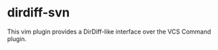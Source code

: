 dirdiff-svn
===========

This vim plugin provides a DirDiff-like interface over the VCS Command plugin.

